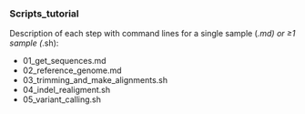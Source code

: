 ### Scripts_tutorial

Description of each step with command lines for a single sample (*.md) or ≥1 sample (*.sh): 
* 01_get_sequences.md
* 02_reference_genome.md
* 03_trimming_and_make_alignments.sh
* 04_indel_realigment.sh
* 05_variant_calling.sh
